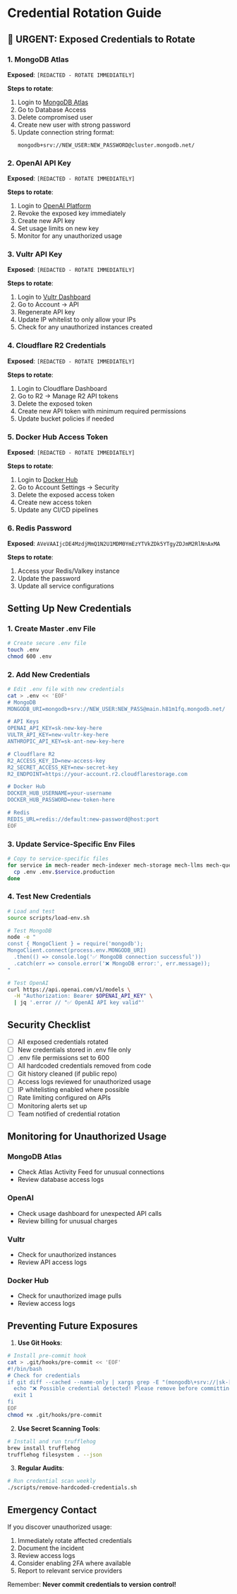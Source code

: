 # Credential Rotation Guide

## 🚨 URGENT: Exposed Credentials to Rotate

### 1. MongoDB Atlas
**Exposed**: `[REDACTED - ROTATE IMMEDIATELY]`

**Steps to rotate**:
1. Login to [MongoDB Atlas](https://cloud.mongodb.com)
2. Go to Database Access
3. Delete compromised user
4. Create new user with strong password
5. Update connection string format:
   ```
   mongodb+srv://NEW_USER:NEW_PASSWORD@cluster.mongodb.net/
   ```

### 2. OpenAI API Key
**Exposed**: `[REDACTED - ROTATE IMMEDIATELY]`

**Steps to rotate**:
1. Login to [OpenAI Platform](https://platform.openai.com/api-keys)
2. Revoke the exposed key immediately
3. Create new API key
4. Set usage limits on new key
5. Monitor for any unauthorized usage

### 3. Vultr API Key
**Exposed**: `[REDACTED - ROTATE IMMEDIATELY]`

**Steps to rotate**:
1. Login to [Vultr Dashboard](https://my.vultr.com/)
2. Go to Account → API
3. Regenerate API key
4. Update IP whitelist to only allow your IPs
5. Check for any unauthorized instances created

### 4. Cloudflare R2 Credentials
**Exposed**: `[REDACTED - ROTATE IMMEDIATELY]`

**Steps to rotate**:
1. Login to Cloudflare Dashboard
2. Go to R2 → Manage R2 API tokens
3. Delete the exposed token
4. Create new API token with minimum required permissions
5. Update bucket policies if needed

### 5. Docker Hub Access Token
**Exposed**: `[REDACTED - ROTATE IMMEDIATELY]`

**Steps to rotate**:
1. Login to [Docker Hub](https://hub.docker.com/)
2. Go to Account Settings → Security
3. Delete the exposed access token
4. Create new access token
5. Update any CI/CD pipelines

### 6. Redis Password
**Exposed**: `AVeVAAIjcDE4MzdjMmQ1N2U1MDM0YmEzYTVkZDk5YTgyZDJmM2RlNnAxMA`

**Steps to rotate**:
1. Access your Redis/Valkey instance
2. Update the password
3. Update all service configurations

## Setting Up New Credentials

### 1. Create Master .env File
```bash
# Create secure .env file
touch .env
chmod 600 .env
```

### 2. Add New Credentials
```bash
# Edit .env file with new credentials
cat > .env << 'EOF'
# MongoDB
MONGODB_URI=mongodb+srv://NEW_USER:NEW_PASS@main.h81m1fq.mongodb.net/

# API Keys
OPENAI_API_KEY=sk-new-key-here
VULTR_API_KEY=new-vultr-key-here
ANTHROPIC_API_KEY=sk-ant-new-key-here

# Cloudflare R2
R2_ACCESS_KEY_ID=new-access-key
R2_SECRET_ACCESS_KEY=new-secret-key
R2_ENDPOINT=https://your-account.r2.cloudflarestorage.com

# Docker Hub
DOCKER_HUB_USERNAME=your-username
DOCKER_HUB_PASSWORD=new-token-here

# Redis
REDIS_URL=redis://default:new-password@host:port
EOF
```

### 3. Update Service-Specific Env Files
```bash
# Copy to service-specific files
for service in mech-reader mech-indexer mech-storage mech-llms mech-queue; do
  cp .env .env.$service.production
done
```

### 4. Test New Credentials
```bash
# Load and test
source scripts/load-env.sh

# Test MongoDB
node -e "
const { MongoClient } = require('mongodb');
MongoClient.connect(process.env.MONGODB_URI)
  .then(() => console.log('✅ MongoDB connection successful'))
  .catch(err => console.error('❌ MongoDB error:', err.message));
"

# Test OpenAI
curl https://api.openai.com/v1/models \
  -H "Authorization: Bearer $OPENAI_API_KEY" \
  | jq '.error // "✅ OpenAI API key valid"'
```

## Security Checklist

- [ ] All exposed credentials rotated
- [ ] New credentials stored in .env file only
- [ ] .env file permissions set to 600
- [ ] All hardcoded credentials removed from code
- [ ] Git history cleaned (if public repo)
- [ ] Access logs reviewed for unauthorized usage
- [ ] IP whitelisting enabled where possible
- [ ] Rate limiting configured on APIs
- [ ] Monitoring alerts set up
- [ ] Team notified of credential rotation

## Monitoring for Unauthorized Usage

### MongoDB Atlas
- Check Atlas Activity Feed for unusual connections
- Review database access logs

### OpenAI
- Check usage dashboard for unexpected API calls
- Review billing for unusual charges

### Vultr
- Check for unauthorized instances
- Review API access logs

### Docker Hub
- Check for unauthorized image pulls
- Review access logs

## Preventing Future Exposures

1. **Use Git Hooks**:
```bash
# Install pre-commit hook
cat > .git/hooks/pre-commit << 'EOF'
#!/bin/bash
# Check for credentials
if git diff --cached --name-only | xargs grep -E "(mongodb\+srv://|sk-[a-zA-Z0-9]{48}|HJBCBJOMJTWIDW4BAYJ5BKIKSKNJ4OR2VNYA)"; then
  echo "❌ Possible credential detected! Please remove before committing."
  exit 1
fi
EOF
chmod +x .git/hooks/pre-commit
```

2. **Use Secret Scanning Tools**:
```bash
# Install and run trufflehog
brew install trufflehog
trufflehog filesystem . --json
```

3. **Regular Audits**:
```bash
# Run credential scan weekly
./scripts/remove-hardcoded-credentials.sh
```

## Emergency Contact

If you discover unauthorized usage:
1. Immediately rotate affected credentials
2. Document the incident
3. Review access logs
4. Consider enabling 2FA where available
5. Report to relevant service providers

Remember: **Never commit credentials to version control!**